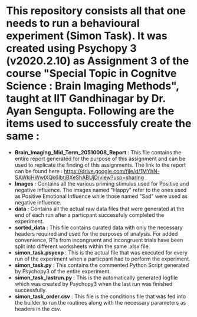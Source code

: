 # This repository consists all that one needs to run a behavioural experiment (Simon Task). It was created using Psychopy 3 (v2020.2.10) as Assignment 3 of the course "Special Topic in Cognitve Science : Brain Imaging Methods", taught at IIT Gandhinagar by Dr. Ayan Sengupta. Following are the items used to successfuly create the same :

- **Brain_Imaging_Mid_Term_20510008_Report** : This file contains the entire report generated for the purpose of this assignment and can be used to replicate the finding of this assignments. The link to the report can be found here : https://drive.google.com/file/d/1MYhN-SAWkiHWwlXQk6IbtjBXeShABUjD/view?usp=sharing
- **Images** : Contains all the various priming stimulus used for Positive and negative influence. The images named "Happy" refer to the ones used as Positive Emotional Influence
while those named "Sad" were used as negative influence.
- **data** : Contains all the actual raw data files that were generated at the end of each run after a particpant successfuly completed the experiment.
- **sorted_data** : This file contains curated data with only the necessary headers required and used for the purposes of analysis. For added convenience, RTs from incongruent and
incongruent trials have been split into different worksheets within the same .xlsx file.
- **simon_task.psyexp** : This is the actual file that was executed for every run of the experiment when a particpant had to perform the experiment.
- **simon_task.py** : This contains the commented Python Script generated by Psychopy3 of the entire experiment.
- **simon_task_lastrun.py** : This is the automatically generated logfile which was created by Psychopy3 when the last run was finished successfully.
- **simon_task_order.csv** : This file is the conditions file that was fed into the builder to run the routines along with the necessary parameters as headers in the csv.


